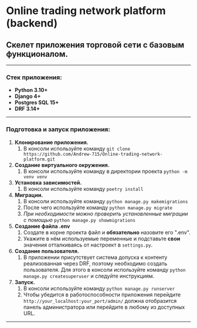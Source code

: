 # Online trading network platform (backend)
## Скелет приложения торговой сети с базовым функционалом.
____
### Cтек приложения:
- **Python 3.10+**
- **Django 4+**
- **Postgres SQL 15+**
- **DRF 3.14+**
____
### Подготовка и запуск приложения:
1. **Клонирование приложения.**
   1. В консоли иcпользуйте команду `git clone https://github.com/Andrew-715/Online-trading-network-platform.git`
2. **Создание виртуального окружения.**
   1. В консоли используйте команду в директории проекта `python -m venv venv`
3. **Установка зависимостей.**
   1. В консоли используйте команду `poetry install`
4. **Миграции.**
   1. В консоли используйте команду `python manage.py makemigrations`
   2. После чего используйте команду `python manage.py migrate`
   3. *При необходимости можно проверить установленные миграции с помощью*
   `python manage.py showmigrations`
5. **Создание файла .env**
   1. Создате в корне проекта файл и **обязательно** назовите его ".env".
   2. Укажите в нём используемые переменные и подставьте **свои** значения
   отталкиваясь от настроект в `settings.py`.
6. **Создание пользователя.**
   1. В приложении присутствует система допуска к контенту реализованная через DRF, поэтому
   необходимо создать пользователя. Для этого в консоли используйте команду `python manage.py createsuperuser`
   и следуйте инструкциям.
8. **Запуск.**
   1. В консоли используйте команду `python manage.py runserver`
   2. Чтобы убедится в работоспособности приложения перейдите `http://your_localhost:your_port/admin/`
   должна отобразится панель администратора или перейдите в любому из доступных URL.
____
